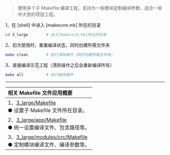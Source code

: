 
> 使用多个子 Makefile 编译工程，支持为一些模块定制编译参数，适合一些中大型的项目工程。

1、在 [shell] 中进入 [makecore.mk] 所在的目录

```bash
cd 3_large        # 进入[makecore.mk]所在的目录
```

2、初次使用时，重置编译状态，同时创建所需文件夹

```bash
make clean        # 执行清除操作（同时创建所需文件夹）
```

3、直接编译示范工程（清除操作之后会重新编译所有）

```bash
make all          # 执行编译操作
```

***
| 相关 Makefile 文件应用概要 |
| :-------------- |
| 1、[3_large/Makefile](./Makefile) <br>● 设置子 Makefile 文件所在目录。 |
| 2、[3_large/app/Makefile](./app/Makefile) <br>● 统一设置编译文件、包含路径等。 |
| 3、[3_large/modules/crc/Makefile](./modules/crc/Makefile) <br>● 定制模块编译文件、编译参数等。 |
